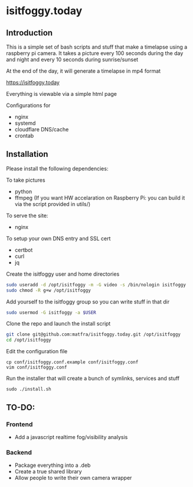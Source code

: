 # isitfoggy.today
## Introduction
This is a simple set of bash scripts and stuff that make a timelapse
using a raspberry pi camera. It takes a picture every 100 seconds
during the day and night and every 10 seconds during sunrise/sunset

At the end of the day, it will generate a timelapse in mp4 format

https://isitfoggy.today


Everything is viewable via a simple html page

Configurations for
- nginx
- systemd
- cloudflare DNS/cache
- crontab


## Installation

Please install the following dependencies:

To take pictures
- python
- ffmpeg (If you want HW accelaration on Raspberry Pi: you can build it via the script provided in utils/)

To serve the site:
- nginx

To setup your own DNS entry and SSL cert
- certbot
- curl
- jq

Create the isitfoggy user and home directories
```bash
sudo useradd -d /opt/isitfoggy -m -G video -s /bin/nologin isitfoggy
sudo chmod -R g+w /opt/isitfoggy
```

Add yourself to the isitfoggy group so you can write stuff in that dir
```bash
sudo usermod -G isitfoggy -a $USER
```

Clone the repo and launch the install script
```bash
git clone git@github.com:matfra/isitfoggy.today.git /opt/isitfoggy
cd /opt/isitfoggy
```

Edit the configuration file
```shell
cp conf/isitfoggy.conf.example conf/isitfoggy.conf
vim conf/isitfoggy.conf
```

Run the installer that will create a bunch of symlinks, services and stuff
```
sudo ./install.sh
```



## TO-DO:
### Frontend
- Add a javascript realtime fog/visibility analysis
### Backend
- Package everything into a .deb
- Create a true shared library
- Allow people to write their own camera wrapper
